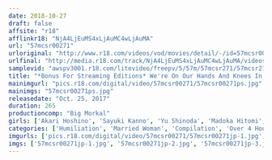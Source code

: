 ```yaml
---
date: 2018-10-27
draft: false
affsite: "r18"
afflinkr18: "NjA4LjEuMS4xLjAuMC4wLjAuMA"
url: "57mcsr00271"
urloriginal: "http://www.r18.com/videos/vod/movies/detail/-/id=57mcsr00271"
urlfinal: "http://media.r18.com/track/NjA4LjEuMS4xLjAuMC4wLjAuMA/videos/vod/movies/detail/-/id=57mcsr00271"
samplevid: "awspv3001.r18.com/litevideo/freepv/5/57m/57mcsr271/57mcsr271_dmb_w.mp4"
title: "*Bonus For Streaming Editions* We're On Our Hands And Knees In Gratitude For These Married Woman Spread Eagle Pussies BEST 4 Hours"
mainimgurl: "pics.r18.com/digital/video/57mcsr00271/57mcsr00271ps.jpg"
mainimgs: "57mcsr00271ps.jpg"
releasedate: "Oct. 25, 2017"
duration: 265
productioncomp: "Big Morkal"
girls: ['Akari Hoshino', 'Sayuki Kanno', 'Yu Shinoda', 'Madoka Hitomi', 'Mei Matsumoto', 'Wakaba Onoue', 'Misuzu Kawana', 'Minami Natsuki', 'Ena Aisaki', 'Yuna Honda']
categories: ['Humiliation', 'Married Woman', 'Compilation', 'Over 4 Hours', 'Hi-Def']
imgurls: ['pics.r18.com/digital/video/57mcsr00271/57mcsr00271jp-1.jpg', 'pics.r18.com/digital/video/57mcsr00271/57mcsr00271jp-2.jpg', 'pics.r18.com/digital/video/57mcsr00271/57mcsr00271jp-3.jpg', 'pics.r18.com/digital/video/57mcsr00271/57mcsr00271jp-4.jpg', 'pics.r18.com/digital/video/57mcsr00271/57mcsr00271jp-5.jpg', 'pics.r18.com/digital/video/57mcsr00271/57mcsr00271jp-6.jpg', 'pics.r18.com/digital/video/57mcsr00271/57mcsr00271jp-7.jpg', 'pics.r18.com/digital/video/57mcsr00271/57mcsr00271jp-8.jpg', 'pics.r18.com/digital/video/57mcsr00271/57mcsr00271jp-9.jpg', 'pics.r18.com/digital/video/57mcsr00271/57mcsr00271jp-10.jpg', 'pics.r18.com/digital/video/57mcsr00271/57mcsr00271jp-11.jpg', 'pics.r18.com/digital/video/57mcsr00271/57mcsr00271jp-12.jpg', 'pics.r18.com/digital/video/57mcsr00271/57mcsr00271jp-13.jpg', 'pics.r18.com/digital/video/57mcsr00271/57mcsr00271jp-14.jpg', 'pics.r18.com/digital/video/57mcsr00271/57mcsr00271jp-15.jpg', 'pics.r18.com/digital/video/57mcsr00271/57mcsr00271jp-16.jpg', 'pics.r18.com/digital/video/57mcsr00271/57mcsr00271jp-17.jpg', 'pics.r18.com/digital/video/57mcsr00271/57mcsr00271jp-18.jpg', 'pics.r18.com/digital/video/57mcsr00271/57mcsr00271jp-19.jpg', 'pics.r18.com/digital/video/57mcsr00271/57mcsr00271jp-20.jpg']
imgs: ['57mcsr00271jp-1.jpg', '57mcsr00271jp-2.jpg', '57mcsr00271jp-3.jpg', '57mcsr00271jp-4.jpg', '57mcsr00271jp-5.jpg', '57mcsr00271jp-6.jpg', '57mcsr00271jp-7.jpg', '57mcsr00271jp-8.jpg', '57mcsr00271jp-9.jpg', '57mcsr00271jp-10.jpg', '57mcsr00271jp-11.jpg', '57mcsr00271jp-12.jpg', '57mcsr00271jp-13.jpg', '57mcsr00271jp-14.jpg', '57mcsr00271jp-15.jpg', '57mcsr00271jp-16.jpg', '57mcsr00271jp-17.jpg', '57mcsr00271jp-18.jpg', '57mcsr00271jp-19.jpg', '57mcsr00271jp-20.jpg']
---
```

